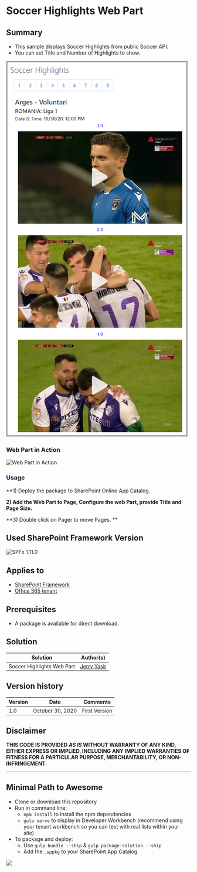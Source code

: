 # Soccer Highlights Web Part

## Summary

- This sample displays Soccer Highlights from public Soccer API.  
- You can set Title and Number of Highlights to show.

![Web Part](./assets/soccerhighlights.png)

### Web Part in Action

![Web Part in Action](./assets/SoccerHighlights.gif)

### Usage

**1) Deploy the package to SharePoint Online App Catalog.

**2) Add the Web Part to Page, Configure the web Part, provide Title and Page Size.**

**3) Double click on Pager to move Pages. **

## Used SharePoint Framework Version

![SPFx 1.11.0](https://img.shields.io/badge/version-1.11.0-green.svg)

## Applies to

- [SharePoint Framework](https://docs.microsoft.com/sharepoint/dev/spfx/sharepoint-framework-overview)
- [Office 365 tenant](https://docs.microsoft.com/sharepoint/dev/spfx/set-up-your-development-environment)

## Prerequisites

- A package is available for direct download.

## Solution

| Solution              | Author(s)                                |
| --------------------- | ---------------------------------------- |
| Soccer Highlights Web Part | [Jerry Yasir](https://github.com/jyasir) |

## Version history

| Version | Date               | Comments      |
| ------- | ------------------ | ------------- |
| 1.0     | October 30, 2020 | First Version |

## Disclaimer

**THIS CODE IS PROVIDED _AS IS_ WITHOUT WARRANTY OF ANY KIND, EITHER EXPRESS OR IMPLIED, INCLUDING ANY IMPLIED WARRANTIES OF FITNESS FOR A PARTICULAR PURPOSE, MERCHANTABILITY, OR NON-INFRINGEMENT.**

---

## Minimal Path to Awesome

- Clone or download this repository
- Run in command line:
  - `npm install` to install the npm dependencies
  - `gulp serve` to display in Developer Workbench (recommend using your tenant workbench so you can test with real lists within your site)
- To package and deploy:
  - Use `gulp bundle --ship` & `gulp package-solution --ship`
  - Add the `.sppkg` to your SharePoint App Catalog

<img src="https://telemetry.sharepointpnp.com/sp-dev-fx-webparts/samples/soccerhighlights" />
